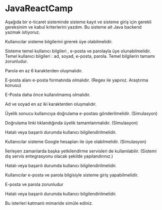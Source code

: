 # JavaReactCamp
Aşağıda bir e-ticaret sisteminde sisteme kayıt ve sisteme giriş için gerekli gereksinim ve kabul kriterlerini yazdım. Bu sisteme ait Java backend yazmak istiyoruz.

Kullanıcılar sisteme bilgilerini girerek üye olabilmelidir.

Sisteme temel kullanıcı bilgileri , e-posta ve parolayla üye olunabilmelidir. Temel kullanıcı bilgileri : ad, soyad, e-posta, parola. Temel bilgilerin tamamı zorunludur.

Parola en az 6 karakterden oluşmalıdır.

E-posta alanı e-posta formatında olmalıdır. (Regex ile yapınız. Araştırma konusu)

E-Posta daha önce kullanılmamış olmalıdır.

Ad ve soyad en az iki karakterden oluşmalıdır.

Üyelik sonucu kullanıcıya doğrulama e-postası gönderilmelidir. (Simulasyon)

Doğrulama linki tıklandığında üyelik tamamlanmalıdır. (Simulasyon)

Hatalı veya başarılı durumda kullanıcı bilgilendirilmelidir.

Kullanıcılar sisteme Google hesapları ile üye olabilmelidir. (Simulasyon)

İlerleyen zamanlarda başka yetkilendirme servisleri de kullanılabilir. (Sistemi dış servis entegrasyonu olacak şekilde yapılandırınız.)

Hatalı veya başarılı durumda kullanıcı bilgilendirilmelidir.

Kullanıcılar e-posta ve parola bilgisiyle sisteme giriş yapabilmelidir.

E-posta ve parola zorunludur

Hatalı veya başarılı durumda kullanıcı bilgilendirilmelidir.


Bu isterleri katmanlı mimaride simüle ediniz.
